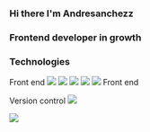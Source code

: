 ### Hi there I'm Andresanchezz
### Frontend developer in growth

### Technologies

Front end
<img src="https://www.vectorlogo.zone/logos/w3_html5/w3_html5-icon.svg"/>     <img src="https://www.vectorlogo.zone/logos/w3_css/w3_css-icon.svg"/>     <img src="https://www.vectorlogo.zone/logos/vuejs/vuejs-icon.svg"/> <img src="https://www.vectorlogo.zone/logos/flutterio/flutterio-icon.svg"/>  <img src="https://www.vectorlogo.zone/logos/reactjs/reactjs-icon.svg"/> 
Front end

Version control 
<img src="https://www.vectorlogo.zone/logos/git-scm/git-scm-icon.svg"/> 



<img align="left" src="https://github-readme-stats.vercel.app/api?username=andresanchezz&show_icons=true&theme=react" />

